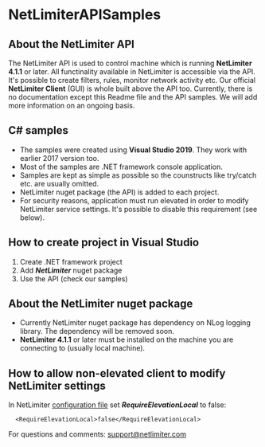 # NetLimiterAPISamples

## About the NetLimiter API
The NetLimiter API is used to control machine which is running **NetLimiter 4.1.1** or later. All functinality available in NetLimiter is accessible via the API. It's possible to create filters, rules, monitor network activity etc. Our official **NetLimiter Client** (GUI) is whole built above the API too.
Currently, there is no documentation except this Readme file and the API samples. We will add more information on an ongoing basis.

## C# samples
- The samples were created using **Visual Studio 2019**. They work with earlier 2017 version too.
- Most of the samples are .NET framework console application.
- Samples are kept as simple as possible so the counstructs like try/catch etc. are usually omitted.
- NetLimiter nuget package (the API) is added to each project.
- For security reasons, application must run elevated in order to modify NetLimiter service settings. It's possible to disable this requirement (see below).

## How to create project in Visual Studio
1. Create .NET framework project
2. Add ***NetLimiter*** nuget package
3. Use the API (check our samples)

## About the NetLimiter nuget package
- Currently NetLimiter nuget package has dependency on NLog logging library. The dependency will be removed soon.
- **NetLimiter 4.1.1** or later must be installed on the machine you are connecting to (usually local machine).

## How to allow non-elevated client to modify NetLimiter settings
In NetLimiter [configuration file](https://netlimiter.com/docs/internals/xml-configuration-file) set ***RequireElevationLocal*** to false:

      <RequireElevationLocal>false</RequireElevationLocal>

For questions and comments: [support@netlimiter.com](mailto://support@netlimier.com)